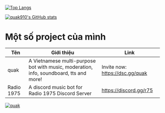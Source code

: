 [![Top Langs](https://github-readme-stats.vercel.app/api/top-langs/?username=quak910&layout=compact)](https://github.com/anuraghazra/github-readme-stats)

[![quak910's GitHub stats](https://github-readme-stats.vercel.app/api?username=quak910&count_private=true)](https://github.com/anuraghazra/github-readme-stats)
 

# Một số project của mình
| Tên | Giới thiệu | Link |
|------|------|-----------|
| quak | A Vietnamese multi-purpose bot with music, moderation, info, soundboard, tts and more! | Invite now: https://dsc.gg/quak |
| Radio 1975 | A discord music bot for Radio 1975 Discord Server | https://discord.gg/r75 |

<a href="https://discord.com/api/oauth2/authorize?client_id=814034700997361664&permissions=8&scope=bot">
    <img src="https://cdn.discordapp.com/attachments/806542839902765068/832560735698944020/quakbg.png" alt="quak" />
</a>
